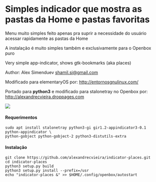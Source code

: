# Simples indicador que mostra as pastas da Home e pastas favoritas

Menu muito simples feito apenas pra suprir a necessidade do usuário acessar rapidamente as pastas da Home

A instalação é muito simples também e exclusivamente para o Openbox puro

Very simple app-indicator, shows gtk-bookmarks (aka places)

Author: Alex Simenduev <shamil.si@gmail.com>

Modificado para elementaryOS por: http://entornosgnulinux.com/

Portado para **python3** e modificado para stalonetray no Openbox por: http://alexandrecvieira.droppages.com

<img src="http://alexandrecvieira.droppages.com/images/indicator-places.png">

#### Requerimentos

	sudo apt install stalonetray python3-gi gir1.2-appindicator3-0.1 python-appindicator \
	python-gobject python-gobject-2 python3-distutils-extra
	
#### Instalação

	git clone https://github.com/alexandrecvieira/indicator-places.git
	cd indicator-places
	python3 setup.py build
    python3 setup.py install --prefix=/usr
	echo "indicator-places &" >> $HOME/.config/openbox/autostart
